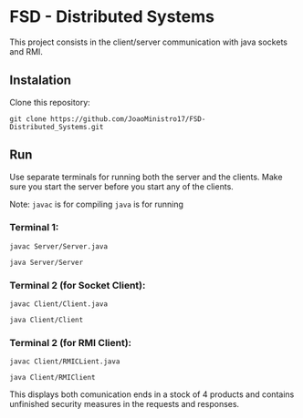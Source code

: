 # FSD - Distributed Systems

This project consists in the client/server communication with java sockets and RMI.

## Instalation
Clone this repository:
```
git clone https://github.com/JoaoMinistro17/FSD-Distributed_Systems.git
```
## Run
Use separate terminals for running both the server and the clients. Make sure you start the server before you start any of the clients.

Note: 
```javac``` is for compiling
```java``` is for running
### Terminal 1:
```
javac Server/Server.java
```
```
java Server/Server
```
### Terminal 2 (for Socket Client):
```
javac Client/Client.java
```
```
java Client/Client
```
### Terminal 2 (for RMI Client):
```
javac Client/RMICLient.java
```
```
java Client/RMIClient
```
This displays both comunication ends in a stock of 4 products and contains unfinished security measures in the requests and responses.
